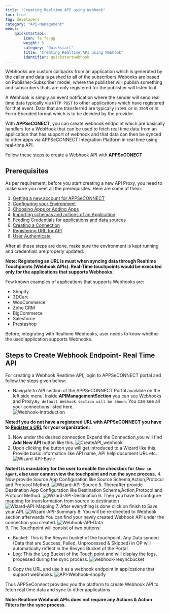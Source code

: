 ```yaml
---
title: "Creating Realtime API using Webhook"
toc: true
tag: developers
category: "API-Management"
menus: 
    quickstartapi: 
        icon: fa fa-gg
        weight: 5
        category: "Quickstart"
        title: "Creating Realtime API using Webhook"
        identifier: quickstartwebhook
---
```

Webhooks are custom callbacks from an application which is generated by the caller and 
data is pushed to all of the subscribers.Webooks are based on Publisher-Subscriber model,
where the publisher will publish something and subscribers thats are only registered for
the publisher will listen to it. 

A Webhook is simply an event notification where the sender will send real time data 
typically via `HTTP POST` to other applications which have registered for that event. 
Data that are transferred are typically in `XML` or in `JSON` or in Form-Encoded format 
which is to be decided by the provider.

With **APPSeCONECT**, you can create webhook endpoint which are basically handlers for a 
WebHook that can be used to fetch real time data from an application that has support 
of webhook and that data can then be synced to other apps via APPSeCONNECT Integration 
Platform in real time using real-time API.

Follow these steps to create a Webhook API with **APPSeCONECT**

## Prerequisites

As per requirement, before you start creating a new API Proxy, you need to make sure you meet all the 
prerequisites. Here are some of them: 

1. [Getting a new account for APPSeCONNECT](/home/)
2. [Configuring your Environment](/deployment/Enviornment-Overview/)
3. [Choosing Apps or Adding Apps](/getting-started/#choosing-application)
4. [Importing schemas and actions of an Application](/getting-started/)
5. [Feeding Credentials for applications and data sources](/connectors/OLEDB-Credentials/)
5. [Creating a Connection](/getting-started/#creating-connection--executing-the-touchpoint)
7. [Registering URL for API](/api-management/Steps-to-register-url/)
8. [User Authenticate](/api-management/Steps-to-user-authentication/)

After all these steps are done, make sure the environment is kept running and credentials are properly updated. 

**Note: Registering an URL is must when syncing data through Realtime Touchpoints (Webhook APIs). Real-Time touchpoints would be 
executed only for the applications that supports Webhooks.**

Few known examples of  applications that supports Webhooks are:
* Shopify
* 3DCart
* WooCommerce
* Zoho CRM 
* BigCommerce
* Salesforce
* Prestashop

Before, integrating with Realtime Webhooks, user needs to know whether the used application supports Webhooks.

## Steps to Create Webhook Endpoint- Real Time API

For creating a Webhook Realtime API, login to APPSeCONNECT portal and follow the steps given below:

* Navigate to API section of the APPSeCONNECT Portal available on the left side menu. Inside **APIManagementSection** you can see Webhooks 
  and Proxy.`By default Webhook section will be shown`. You can see all your connections listed here.  
![Webhook-Introduction](/staticfiles/api-management/media/Webhook-Introduction.png)  

**Note:If you do not have a registered URL with **APPSeCONNECT** you have to [Register a URL](/api-management/Steps-to-register-url/) for 
your organization.**

1. Now under the desired connection,Expand the Connection,you will find **Add New API** button like this.
![CreateAPI_webhook](/staticfiles/api-management/media/CreateAPI_webhook.png)
2. Upon clicking the button you will get introduced to a Wizard like this. Provide basic information like API name, 
   API help document URL etc.
![Wizard-API-Basic](/staticfiles/api-management/media/Wizard-API-Basic.png)

**Note:It is mandatory for the user to enable the checkbox for `Show in Agent`, else user cannot view the touchpoint and run the sync process.**
4. Now provide Source App Configuration like Source Schema,Action,Protocol and Protocol Method.
![Wizard-API-Source](/staticfiles/api-management/media/Wizard-API-Source.png)
5. Thereafter provide Destination App Configuration like Destination Schema,Action,Protocol and Protocol Method.
![Wizard-API-Destination](/staticfiles/api-management/media/Wizard-API-Destination.png)
6. Then you have to configure mapping for transformation from source to destination
![Wizard-API-Mapping](/staticfiles/api-management/media/Wizard-API-Mapping.png)
7. After everything is done click on finish to Save your API.
![Wizard-API-Summary](/staticfiles/api-management/media/Wizard-API-Summary.png)
8. You will be re-directed to Webhook section afterwards.You can find your newly created Webhook API
 under the connection you created.
![Webhook-API-Data](/staticfiles/api-management/media/Webhook-API-Data.png)  
9.	The Touchpoint will consist of two buttons:  
* Bucket: This is the Resync bucket of the touchpoint. Any Data synced (Data that are Success, Failed, Unprocessed & Skipped) 
  in OP will automatically reflect in the Resync Bucket of the Portal.
* Log: This the Log Bucket of the Touch point and will display the logs, processed during the sync process.
![webhook-resyncbucket](/staticfiles/api-management/media/webhook-resyncbucket.png) 

9. Copy the URL and use it as a webhook endpoint in applications that support webhooks.
![API-Webhook-shopify](/staticfiles/api-management/media/API-Webhook-shopify.png) 

Thus APPSeConnect provides you the platform to create Webhook API to fetch real time data and sync to other applications.    

**Note: Realtime Webhook APIs does not require any Actions & Action Filters for the sync process.**